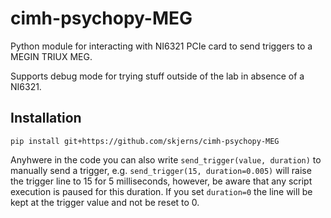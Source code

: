 # cimh-psychopy-MEG

Python module for interacting with NI6321 PCIe card to send triggers to a MEGIN TRIUX MEG.

Supports debug mode for trying stuff outside of the lab in absence of a NI6321.

## Installation

`pip install git+https://github.com/skjerns/cimh-psychopy-MEG`


Anyhwere in the code you can also write `send_trigger(value, duration)` to manually send a trigger, e.g. `send_trigger(15, duration=0.005)` will raise the trigger line to 15 for 5 milliseconds, however, be aware that any script execution is paused for this duration. If you set `duration=0` the line will be kept at the trigger value and not be reset to 0.
